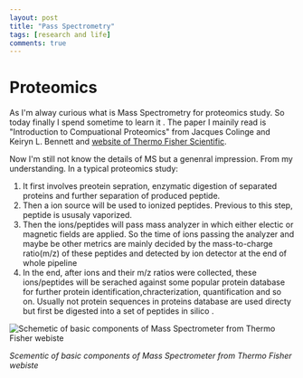 ```yaml
---
layout: post
title: "Pass Spectrometry"
tags: [research and life]
comments: true
---
```


# Proteomics

As I'm alway curious what is Mass Spectrometry for proteomics study. So today finally I spend sometime to learn it .
The paper I mainily read is "Introduction to Compuational Proteomics" from Jacques Colinge and Keiryn L. Bennett and [website of Thermo Fisher Scientific](https://www.thermofisher.com/ch/en/home/life-science/protein-biology/protein-biology-learning-center/protein-biology-resource-library/pierce-protein-methods/overview-mass-spectrometry.html#:~:text=Overview%20of%20Mass%20Spectrometry%20for%20Protein%20Analysis&text=Mass%20spectrometry%20(MS)%20analysis%20of,fields%20and%20applications%2C%20including%20proteomics).

Now I'm still not know the details of MS but a genenral impression.
From my understanding. In a typical proteomics study:

  1. It first involves preotein sepration, enzymatic digestion of separated
      proteins and further separation of produced peptide.
  2. Then a ion source will be used to ionized peptides. Previous to  this step, peptide is ususaly vaporized.
  3. Then the ions/peptides will pass mass analyzer in which either electic or magnetic fields are applied. So the time of ions passing         the analyzer and maybe be other metrics are mainly decided by the mass-to-charge ratio(m/z) of these peptides and detected by ion         detector at the end of whole pipeline
  4. In the end, after ions and their m/z ratios were collected, these ions/peptides will be serached against some popular protein database  for further protein identification,chracterization, quantification and so on. Usually not protein sequences in proteins database are used directy but first be digested into a set of peptides in silico .

  ![Schemetic of basic components of Mass Spectrometer from Thermo Fisher webiste](https://www.thermofisher.com/ch/en/home/life-science/protein-biology/protein-biology-learning-center/protein-biology-resource-library/pierce-protein-methods/overview-mass-spectrometry/jcr:content/MainParsys/image_cb78.img.full.high.jpg/1583783540484.jpg )

   *Scementic of basic components of Mass Spectrometer from Thermo Fisher webiste*
